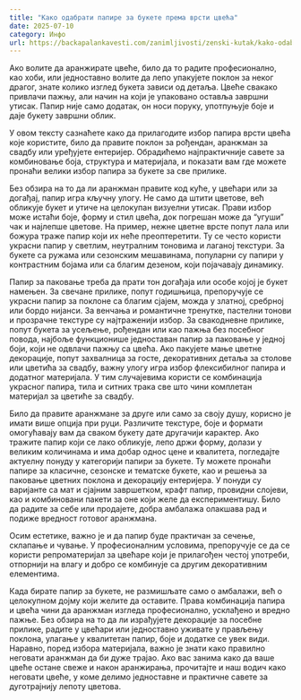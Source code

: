 ```yaml
---
title: "Како одабрати папире за букете према врсти цвећа"
date: 2025-07-10
category: Инфо
url: https://backapalankavesti.com/zanimljivosti/zenski-kutak/kako-odabrati-papire-za-bukete-prema-vrsti-cveca/
---
```


Ако волите да аранжирате цвеће, било да то радите професионално, као хоби, или једноставно волите да лепо упакујете поклон за неког драгог, знате колико изглед букета зависи од детаља. Цвеће свакако привлачи пажњу, али начин на који је упаковано оставља завршни утисак. Папир није само додатак, он носи поруку, употпуњује боје и даје букету завршни облик.

У овом тексту сазнаћете како да прилагодите избор папира врсти цвећа које користите, било да правите поклон за рођендан, аранжман за свадбу или уређујете ентеријер. Обрадићемо најпрактичније савете за комбиновање боја, структура и материјала, и показати вам где можете пронаћи велики избор папира за букете за све прилике.

Без обзира на то да ли аранжман правите код куће, у цвећари или за догађај, папир игра кључну улогу. Не само да штити цветове, већ обликује букет и утиче на целокупан визуелни утисак. Прави избор може истаћи боје, форму и стил цвећа, док погрешан може да “угуши” чак и најлепше цветове.
На пример, нежне цветне врсте попут лала или божура траже папир који их неће преоптеретити. Ту се често користи украсни папир у светлим, неутралним тоновима и лаганој текстури. За букете са ружама или сезонским мешавинама, популарни су папири у контрастним бојама или са благим дезеном, који појачавају динамику.

Папир за паковање треба да прати тон догађаја или особе којој је букет намењен. За свечане прилике, попут годишњица, препоручује се украсни папир за поклоне са благим сјајем, можда у златној, сребрној или бордо нијанси. За венчања и романтичне тренутке, пастелни тонови и прозрачне текстуре су најтраженији избор.
За свакодневне прилике, попут букета за усељење, рођендан или као пажња без посебног повода, најбоље функционише једноставан папир за паковање у једној боји, који не одвлачи пажњу са цвећа.
Ако пакујете мање цветне декорације, попут захвалница за госте, декоративних детаља за столове или цветића за свадбу, важну улогу игра избор флексибилног папира и додатног материјала. У тим случајевима користи се комбинација украсног папира, тила и ситних трака све што чини комплетан материјал за цветиће за свадбу.

Било да правите аранжмане за друге или само за своју душу, корисно је имати више опција при руци. Различите текстуре, боје и формати омогућавају вам да сваком букету дате другачији карактер.
Ако тражите папир који се лако обликује, лепо држи форму, долази у великим количинама и има добар однос цене и квалитета, погледајте актуелну понуду у категорији папири за букете. Ту можете пронаћи папире за класичне, сезонске и тематске букете, као и решења за паковање цветних поклона и декорацију ентеријера.
У понуди су варијанте са мат и сјајним завршетком, крафт папир, провидни слојеви, као и комбиновани пакети за оне који желе да експериментишу. Било да радите за себе или продајете, добра амбалажа олакшава рад и подиже вредност готовог аранжмана.

Осим естетике, важно је и да папир буде практичан за сечење, склапање и чување. У професионалним условима, препоручује се да се користи репроматеријал за цвећаре који је прилагођен честој употреби, отпорнији на влагу и добро се комбинује са другим декоративним елементима.

Када бирате папир за букете, не размишљате само о амбалажи, већ о целокупном дојму који желите да оставите. Права комбинација папира и цвећа чини да аранжман изгледа професионално, усклађено и вредно пажње. Без обзира на то да ли израђујете декорације за посебне прилике, радите у цвећари или једноставно уживате у прављењу поклона, улагање у квалитетан папир, боје и додатке се увек види. Наравно, поред избора материјала, важно је знати како правилно неговати аранжман да би дуже трајао. Ако вас занима како да ваше цвеће остане свеже и након аранжирања, прочитајте и наш водич како неговати цвеће, у коме делимо једноставне и практичне савете за дуготрајнију лепоту цветова.
